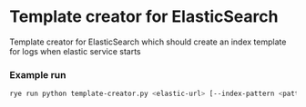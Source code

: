 # Template creator for ElasticSearch

Template creator for ElasticSearch which should create an index template for logs when elastic service starts

### Example run
```bash
rye run python template-creator.py <elastic-url> [--index-pattern <pattern>] [--template-name <template-name>] [--shard-size-per-index <num-of-shards>]
```
